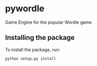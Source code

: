 # pywordle

Game Engine for the popular Wordle game.

## Installing the package

To install the package, run:

```
python setup.py install
```
